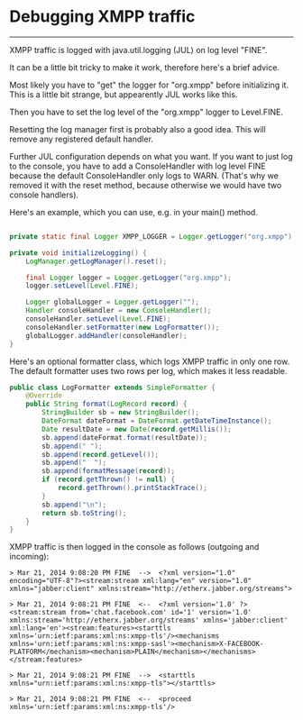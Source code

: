 # Debugging XMPP traffic
---

XMPP traffic is logged with java.util.logging (JUL) on log level "FINE".

It can be a little bit tricky to make it work, therefore here's a brief advice.

Most likely you have to "get" the logger for "org.xmpp" before initializing it. This is a little bit strange, but appearently JUL works like this.

Then you have to set the log level of the "org.xmpp" logger to Level.FINE.

Resetting the log manager first is probably also a good idea. This will remove any registered default handler.

Further JUL configuration depends on what you want. If you want to just log to the console, you have to add a ConsoleHandler with log level FINE because the default ConsoleHandler only logs to WARN.
(That's why we removed it with the reset method, because otherwise we would have two console handlers).

Here's an example, which you can use, e.g. in your main() method.

```java

private static final Logger XMPP_LOGGER = Logger.getLogger("org.xmpp");

private void initializeLogging() {
    LogManager.getLogManager().reset();

    final Logger logger = Logger.getLogger("org.xmpp");
    logger.setLevel(Level.FINE);

    Logger globalLogger = Logger.getLogger("");
    Handler consoleHandler = new ConsoleHandler();
    consoleHandler.setLevel(Level.FINE);
    consoleHandler.setFormatter(new LogFormatter());
    globalLogger.addHandler(consoleHandler);
}
```

Here's an optional formatter class, which logs XMPP traffic in only one row. The default formatter uses two rows per log, which makes it less readable.

```java
public class LogFormatter extends SimpleFormatter {
    @Override
    public String format(LogRecord record) {
        StringBuilder sb = new StringBuilder();
        DateFormat dateFormat = DateFormat.getDateTimeInstance();
        Date resultDate = new Date(record.getMillis());
        sb.append(dateFormat.format(resultDate));
        sb.append(" ");
        sb.append(record.getLevel());
        sb.append("  ");
        sb.append(formatMessage(record));
        if (record.getThrown() != null) {
            record.getThrown().printStackTrace();
        }
        sb.append("\n");
        return sb.toString();
    }
}
```

XMPP traffic is then logged in the console as follows (outgoing and incoming):

```
> Mar 21, 2014 9:08:20 PM FINE  -->  <?xml version="1.0" encoding="UTF-8"?><stream:stream xml:lang="en" version="1.0" xmlns="jabber:client" xmlns:stream="http://etherx.jabber.org/streams">

> Mar 21, 2014 9:08:21 PM FINE  <--  <?xml version='1.0' ?><stream:stream from='chat.facebook.com' id='1' version='1.0' xmlns:stream='http://etherx.jabber.org/streams' xmlns='jabber:client' xml:lang='en'><stream:features><starttls xmlns='urn:ietf:params:xml:ns:xmpp-tls'/><mechanisms xmlns='urn:ietf:params:xml:ns:xmpp-sasl'><mechanism>X-FACEBOOK-PLATFORM</mechanism><mechanism>PLAIN</mechanism></mechanisms></stream:features>

> Mar 21, 2014 9:08:21 PM FINE  -->  <starttls xmlns="urn:ietf:params:xml:ns:xmpp-tls"></starttls>

> Mar 21, 2014 9:08:21 PM FINE  <--  <proceed xmlns='urn:ietf:params:xml:ns:xmpp-tls'/>
```